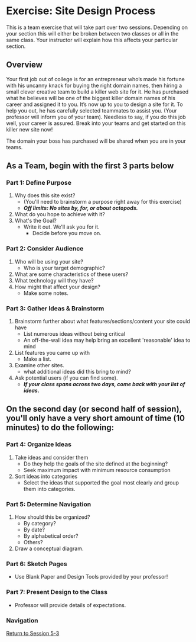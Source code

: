 
# Exercise: Site Design Process

This is a team exercise that will take part over two sessions.  Depending on your section this will either be broken between two classes or all in the same class.  Your instructor will explain how this affects your particular section.

## Overview

Your first job out of college is for an entrepreneur who’s made his fortune with his uncanny knack for buying the right domain names, then hiring a small clever creative team to build a killer web site for it. He has purchased what he believes will be one of the biggest killer domain names of his career and assigned it to you.  It’s now up to you to design a site for it.  To help you out, he has carefully selected teammates to assist you. (Your professor will inform you of your team). Needless to say, if you do this job well, your career is assured. Break into your teams and get started on this killer new site now!

The domain your boss has purchased will be shared when you are in your teams.

## As a Team, begin with the first 3 parts below

### Part 1: Define Purpose
1.	Why does this site exist?
    - (You'll need to brainstorm a purpose right away for this exercise)
    - ***Off limits:  No sites by, for, or about octopods.***
1.	What do you hope to achieve with it?
1.	What's the Goal?
	- Write it out.  We'll ask you for it.
	    - Decide before you move on.

### Part 2: Consider Audience
1.	Who will be using your site?
    - Who is your target demographic?
1.	What are some characteristics of these users?
1.	What technology will they have?
1.	How might that affect your design?
	- Make some notes.

### Part 3: Gather Ideas & Brainstorm
1. Brainstorm further about what features/sections/content your site could have
	- List numerous ideas without being critical
	- An off-the-wall idea may help bring an excellent 'reasonable' idea to mind
1. List features you came up with
	- Make a list.
1. Examine other sites.
	- what additional ideas did this bring to mind?
1. Ask potential users (if you can find some).
    - ***If your class spans across two days, come back with your list of ideas.***

## On the second day (or second half of session), you'll only have a very short amount of time (10 minutes) to do the following:
 
### Part 4: Organize Ideas
1. Take ideas and consider them
    - Do they help the goals of the site defined at the beginning?
    - Seek maximum impact with minimum resource consumption
1. Sort ideas into categories
    - Select the ideas that supported the goal most clearly and group them into categories.
 
### Part 5: Determine Navigation
1. How should this be organized?
	- By category?
	- By date?
	- By alphabetical order?
	- Others?
1. Draw a conceptual diagram.
 
### Part 6: Sketch Pages
- Use Blank Paper and Design Tools provided by your professor!

### Part 7: Present Design to the Class
- Professor will provide details of expectations.

### Navigation
[Return to Session 5-3](../sessions/5-3.md)
